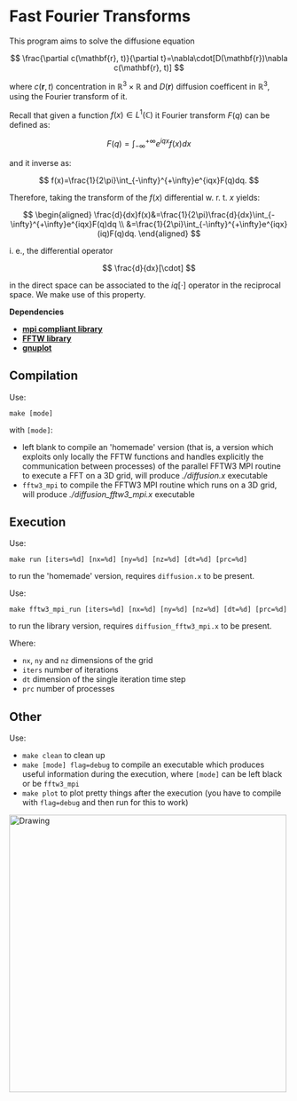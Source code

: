 # Fast Fourier Transforms
This program aims to solve the diffusione equation

$$
\frac{\partial c(\mathbf{r}, t)}{\partial t}=\nabla\cdot[D(\mathbf{r})\nabla c(\mathbf{r}, t)]
$$

where $c(\mathbf{r}, t)$ concentration in $\mathbb{R}^3\times \mathbb{R}$ and $D(\mathbf{r})$ diffusion coefficent in $\mathbb{R}^3$, using the Fourier transform of it.

Recall that given a function $f(x)\in L^1(\mathbb{C})$ it Fourier transform $F(q)$ can be defined as:

$$
F(q)=\int_{-\infty}^{+\infty}e^{iqx}f(x)dx
$$

and it inverse as:

$$
f(x)=\frac{1}{2\pi}\int_{-\infty}^{+\infty}e^{iqx}F(q)dq.
$$

Therefore, taking the transform of the $f(x)$ differential w. r. t. $x$ yields:

$$
\begin{aligned}
\frac{d}{dx}f(x)&=\frac{1}{2\pi}\frac{d}{dx}\int_{-\infty}^{+\infty}e^{iqx}F(q)dq \\
&=\frac{1}{2\pi}\int_{-\infty}^{+\infty}e^{iqx}(iq)F(q)dq.
\end{aligned}
$$

i. e., the differential operator

$$
\frac{d}{dx}[\cdot]
$$

in the direct space can be associated to the $iq[\cdot]$ operator in the reciprocal space. We make use of this property.

**Dependencies**
- [**mpi compliant library**](https://www.open-mpi.org/)
- [**FFTW library**](http://www.fftw.org/)
- [**gnuplot**](http://www.gnuplot.info/)

## Compilation
Use:

```make [mode]```

with `[mode]`:
- left blank to compile an 'homemade' version (that is, a version which exploits only locally the FFTW functions and handles explicitly the communication between processes) of the parallel FFTW3 MPI routine to execute a FFT on a 3D grid, will produce *./diffusion.x* executable
- `fftw3_mpi` to compile the FFTW3 MPI routine which runs on a 3D grid, will produce *./diffusion_fftw3_mpi.x* executable

## Execution
Use:
```
make run [iters=%d] [nx=%d] [ny=%d] [nz=%d] [dt=%d] [prc=%d]
```
to run the 'homemade' version, requires `diffusion.x` to be present. 

Use:
```
make fftw3_mpi_run [iters=%d] [nx=%d] [ny=%d] [nz=%d] [dt=%d] [prc=%d]
```
to run the library version, requires `diffusion_fftw3_mpi.x` to be present. 

Where:
- `nx`, `ny` and `nz` dimensions of the grid
- `iters` number of iterations
- `dt` dimension of the single iteration time step
- `prc` number of processes

## Other
Use:
- `make clean` to clean up
- `make [mode] flag=debug` to compile an executable which produces useful information during the execution, where `[mode]` can be left black or be `fftw3_mpi`
- `make plot` to plot pretty things after the execution (you have to compile with `flag=debug` and then run for this to work)

<img src="./plots/animation.gif" alt="Drawing" style="width: 500px;"/>

